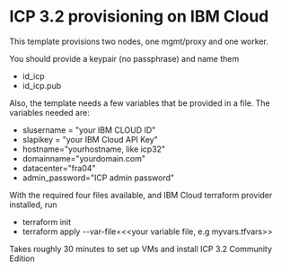 # ICP 3.2 provisioning on IBM Cloud
This template provisions two nodes, one mgmt/proxy and one worker.

You should provide a keypair (no passphrase) and name them 
- id_icp 
- id_icp.pub

Also, the template needs a few variables that be provided in a file.
The variables needed are:
- slusername = "your IBM CLOUD ID"
- slapikey  = "your IBM Cloud API Key"
- hostname="yourhostname, like icp32"
- domainname="yourdomain.com"
- datacenter="fra04"
- admin_password="ICP admin password"

With the required four files available, and IBM Cloud terraform provider installed, run
- terraform init
- terraform apply --var-file=<<your variable file, e.g myvars.tfvars>>

Takes roughly 30 minutes to set up VMs and install ICP 3.2 Community Edition